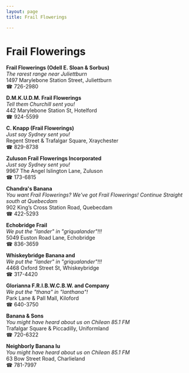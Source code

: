 ```yaml
---
layout: page 
title: Frail Flowerings

---
```



# Frail Flowerings


 **Frail Flowerings (Odell E. Sloan & Sorbus)**  
_The rarest range near Juliettburn_  
1497 Marylebone Station Street, Juliettburn  
☎ 726-2980

**D.M.K.U.D.M. Frail Flowerings**  
_Tell them Churchill sent you!_  
442 Marylebone Station St, Hotelford  
☎ 924-5599

**C. Knapp (Frail Flowerings)**  
_Just say Sydney sent you!_  
Regent Street & Trafalgar Square, Xraychester  
☎ 829-8738

**Zuluson Frail Flowerings Incorporated**  
_Just say Sydney sent you!_  
9967 The Angel Islington Lane, Zuluson  
☎ 173-6815

**Chandra's Banana**  
_You want Frail Flowerings? We've got Frail Flowerings! 
Continue Straight south at Quebecdam_  
902 King’s Cross Station Road, Quebecdam  
☎ 422-5293

**Echobridge Frail**  
_We put the "lander" in "griqualander"!!!_  
5049 Euston Road Lane, Echobridge  
☎ 836-3659

**Whiskeybridge Banana and**  
_We put the "lander" in "griqualander"!!!_  
4468 Oxford Street St, Whiskeybridge  
☎ 317-4420

**Glorianna F.R.I.B.W.C.B.W. and Company**  
_We put the "thana" in "lanthana"!_  
Park Lane & Pall Mall, Kiloford  
☎ 640-3750

**Banana & Sons**  
_You might have heard about us on Chilean 85.1 FM_  
Trafalgar Square & Piccadilly, Uniformland  
☎ 720-6322

**Neighborly Banana Iu**  
_You might have heard about us on Chilean 85.1 FM_  
63 Bow Street Road, Charlieland  
☎ 781-7997

